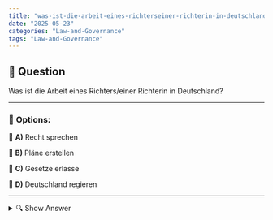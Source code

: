 ```yaml
---
title: "was-ist-die-arbeit-eines-richterseiner-richterin-in-deutschland"
date: "2025-05-23"
categories: "Law-and-Governance"
tags: "Law-and-Governance"
---
```


## 📌 **Question**

Was ist die Arbeit eines Richters/einer Richterin in Deutschland?



---

### 📝 **Options:**

🔘 **A)** Recht sprechen

🔘 **B)** Pläne erstellen

🔘 **C)** Gesetze erlasse

🔘 **D)** Deutschland regieren

---

<details>
  <summary>🔍 Show Answer</summary>

  <p>
💡  <b>Correct Answer:</b>  a
  </p>
  <p>
    📖<b>Explanation:</b>
    In Deutschland spielen Richter und Richterinnen eine entscheidende Rolle im Rechtssystem. Sie sind verantwortlich für die Auslegung und Anwendung von Gesetzen im Rahmen von Gerichtsverfahren. Ihre Hauptaufgabe besteht darin, Recht zu sprechen und faire Urteile auf Basis der vorgelegten Beweise und Argumente zu fällen. Im Gegensatz dazu sind das Erstellen von Plänen und das Erlassen von Gesetzen Aufgaben anderer staatlicher Organe, ebenso wie das Regieren des Landes, welches die Regierung übernimmt. Richterschaft konzentriert sich auf die Wahrung der Rechtsstaatlichkeit und Gerechtigkeit.
  </p>
</details>
